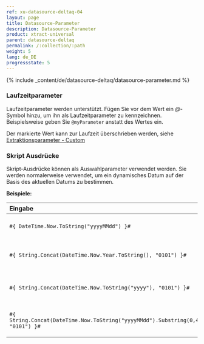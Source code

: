 ```yaml
---
ref: xu-datasource-deltaq-04
layout: page
title: Datasource-Parameter
description: Datasource-Parameter
product: xtract-universal
parent: datasource-deltaq
permalink: /:collection/:path
weight: 5
lang: de_DE
progressstate: 5
---
```

{% include _content/de/datasource-deltaq/datasource-parameter.md %}

### Laufzeitparameter

Laufzeitparameter werden unterstützt. 
Fügen Sie vor dem Wert ein *@*-Symbol hinzu, um ihn als Laufzeitparameter zu kennzeichnen. Beispielsweise geben Sie `@myParameter` anstatt des Wertes ein.

Der markierte Wert kann zur Laufzeit überschrieben werden, siehe [Extraktionsparameter - Custom](../extraktionen-ausfuehren-und-einplanen/extraktionsparameter#custom)


### Skript Ausdrücke

Skript-Ausdrücke können als Auswahlparameter verwendet werden. 
Sie werden normalerweise verwendet, um ein dynamisches Datum auf der Basis des aktuellen Datums zu bestimmen. 

**Beispiele:**

|   Eingabe                         | Ausgabe                                                                         | Beschreibung              |
|:--------------------------------------|:------------------------------------------------------------------------------|:--------------------|
|```#{ DateTime.Now.ToString("yyyyMMdd") }#```                                       | yyyyMMdd | Aktuelles Datum im SAP-Format          |
|```#{ String.Concat(DateTime.Now.Year.ToString(), "0101") }#```                     | yyyy0101 | Aktuelles Datum verkettet mit "0101"           |
|```#{ String.Concat(DateTime.Now.ToString("yyyy"), "0101") }#```                    | yyyy0101 | Aktuelles Datum verkettet mit "0101"            |
|```#{ String.Concat(DateTime.Now.ToString("yyyyMMdd").Substring(0,4), "0101") }#``` | yyyy0101 | Aktuelles Datum verkettet mit "0101""           |

